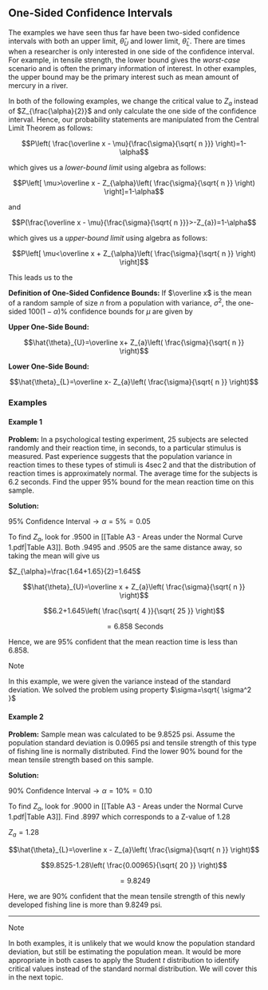 
## One-Sided Confidence Intervals

The examples we have seen thus far have been two-sided confidence intervals with both an upper limit, $\hat{\theta}_{U}$ and lower limit, $\hat{\theta}_{L}$. There are times when a researcher is only interested in one side of the confidence interval. For example, in tensile strength, the lower bound gives the _worst-case_ scenario and is often the primary information of interest. In other examples, the upper bound may be the primary interest such as mean amount of mercury in a river.

In both of the following examples, we change the critical value to $Z_{a}$ instead of $Z_{\frac{\alpha}{2}}$ and only calculate the one side of the confidence interval. Hence, our probability statements are manipulated from the Central Limit Theorem as follows:

$$P\left( \frac{\overline x - \mu}{\frac{\sigma}{\sqrt{ n }}} \right)=1-\alpha$$

which gives us a _lower-bound limit_ using algebra as follows:

$$P\left[ \mu>\overline x - Z_{\alpha}\left( \frac{\sigma}{\sqrt{ n }} \right) \right]=1-\alpha$$

and

$$P(\frac{\overline x - \mu}{\frac{\sigma}{\sqrt{ n }}}>-Z_{a})=1-\alpha$$

which gives us a _upper-bound limit_ using algebra as follows:

$$P\left[ \mu<\overline x + Z_{\alpha}\left( \frac{\sigma}{\sqrt{ n }} \right) \right]$$

This leads us to the 

**Definition of One-Sided Confidence Bounds:** If $\overline x$ is the mean of a random sample of size $n$ from a population with variance, $\sigma^2$, the one-sided $100(1-\alpha)\%$ confidence bounds for $\mu$ are given by 

**Upper One-Side Bound:**

$$\hat{\theta}_{U}=\overline x+ Z_{a}\left( \frac{\sigma}{\sqrt{ n }} \right)$$

**Lower One-Side Bound:**

$$\hat{\theta}_{L}=\overline x- Z_{a}\left( \frac{\sigma}{\sqrt{ n }} \right)$$

### Examples

#### Example 1

**Problem:** In a psychological testing experiment, $25$ subjects are selected randomly and their reaction time, in seconds, to a particular stimulus is measured. Past experience suggests that the population variance in reaction times to these types of stimuli is $4 \sec 2$ and that the distribution of reaction times is approximately normal. The average time for the subjects is $6.2$ seconds. Find the upper $95\%$ bound for the mean reaction time on this sample.

**Solution:**

$95\%\mathrm{~Confidence~Interval}\to \alpha=5\%=0.05$

To find $Z_{a}$, look for $.9500$ in [[Table A3 - Areas under the Normal Curve 1.pdf|Table A3]]. Both $.9495$ and $.9505$ are the same distance away, so taking the mean will give us

$Z_{\alpha}=\frac{1.64+1.65}{2}=1.645$

$$\hat{\theta}_{U}=\overline x + Z_{a}\left( \frac{\sigma}{\sqrt{ n }} \right)$$

$$6.2+1.645\left( \frac{\sqrt{ 4 }}{\sqrt{ 25 }} \right)$$

$$=6.858 \mathrm{~Seconds}$$

Hence, we are $95\%$ confident that the mean reaction time is less than $6.858$.

> [!note]
> 
> In this example, we were given the variance instead of the standard deviation. We solved the problem using property $\sigma=\sqrt{ \sigma^2 }$

#### Example 2

**Problem:** Sample mean was calculated to be $9.8525$ psi. Assume the population standard deviation is $0.0965$ psi and tensile strength of this type of fishing line is normally distributed. Find the lower $90\%$ bound for the mean tensile strength based on this sample.

**Solution:**

$90\% \mathrm{~Confidence~Interval}\to \alpha=10\%=0.10$

To find $Z_{a}$, look for $.9000$ in [[Table A3 - Areas under the Normal Curve 1.pdf|Table A3]]. Find $.8997$ which corresponds to a Z-value of $1.28$

$Z_{a}=1.28$

$$\hat{\theta}_{L}=\overline x - Z_{a}\left( \frac{\sigma}{\sqrt{ n }} \right)$$

$$9.8525-1.28\left( \frac{0.00965}{\sqrt{ 20 }} \right)$$

$$=9.8249$$

Here, we are $90\%$ confident that the mean tensile strength of this newly developed fishing line is more than $9.8249$ psi.

- - -

> [!note]
> 
> In both examples, it is unlikely that we would know the population standard deviation, but still be estimating the population mean. It would be more appropriate in both cases to apply the Student $t$ distribution to identify critical values instead of the standard normal distribution. We will cover this in the next topic.






